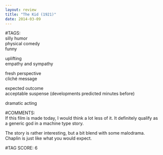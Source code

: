 ```yaml
---  
layout: review  
title: "The Kid (1921)"  
date: 2014-03-09  
---  
```

  
#TAGS:  
silly humor  
physical comedy  
funny  
  
uplifting  
empathy and sympathy  
  
fresh perspective  
cliché message  
  
expected outcome  
acceptable suspense (developments predicted minutes before)  
  
dramatic acting  
  
#COMMENTS:  
If this film is made today, I would think a lot less of it. It definitely qualify as a generic god in a machine type story.  
  
The story is rather interesting, but a bit blend with some malodrama. Chaplin is just like what you would expect.  
  
  
  
  
  
#TAG SCORE: 6  
